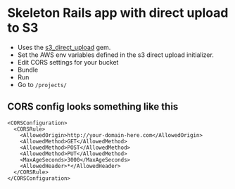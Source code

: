 # Skeleton Rails app with direct upload to S3

* Uses the [s3_direct_upload](https://github.com/waynehoover/s3_direct_upload) gem.
* Set the AWS env variables defined in the s3 direct upload initializer.
* Edit CORS settings for your bucket
* Bundle
* Run
* Go to `/projects/`

## CORS config looks something like this

```
<CORSConfiguration>
  <CORSRule>
    <AllowedOrigin>http://your-domain-here.com</AllowedOrigin>
    <AllowedMethod>GET</AllowedMethod>
    <AllowedMethod>POST</AllowedMethod>
    <AllowedMethod>PUT</AllowedMethod>
    <MaxAgeSeconds>3000</MaxAgeSeconds>
    <AllowedHeader>*</AllowedHeader>
  </CORSRule>
</CORSConfiguration>
```

